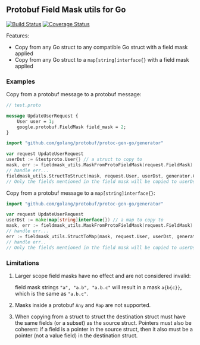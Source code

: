 ## Protobuf Field Mask utils for Go

[![Build Status](https://travis-ci.org/mennanov/fieldmask-utils.svg?branch=master)](https://travis-ci.org/mennanov/fieldmask-utils)
[![Coverage Status](https://coveralls.io/repos/github/mennanov/fieldmask-utils/badge.svg?branch=master)](https://coveralls.io/github/mennanov/fieldmask-utils?branch=master)

Features:

* Copy from any Go struct to any compatible Go struct with a field mask applied
* Copy from any Go struct to a `map[string]interface{}` with a field mask applied

### Examples

Copy from a protobuf message to a protobuf message:

```proto
// test.proto

message UpdateUserRequest {
    User user = 1;
    google.protobuf.FieldMask field_mask = 2;
}
```

```go
import "github.com/golang/protobuf/protoc-gen-go/generator"

var request UpdateUserRequest
userDst := &testproto.User{} // a struct to copy to
mask, err := fieldmask_utils.MaskFromProtoFieldMask(request.FieldMask)
// handle err...
fieldmask_utils.StructToStruct(mask, request.User, userDst, generator.CamelCase, func (s string) string {return s})
// Only the fields mentioned in the field mask will be copied to userDst, other fields are left intact
```

Copy from a protobuf message to a `map[string]interface{}`:

```go
import "github.com/golang/protobuf/protoc-gen-go/generator"

var request UpdateUserRequest
userDst := make(map[string]interface{}) // a map to copy to
mask, err := fieldmask_utils.MaskFromProtoFieldMask(request.FieldMask)
// handle err...
err := fieldmask_utils.StructToMap(mask, request.User, userDst, generator.CamelCase, func (s string) string {return s})
// handle err..
// Only the fields mentioned in the field mask will be copied to userDst, other fields are left intact
```

### Limitations

1.  Larger scope field masks have no effect and are not considered invalid:

    field mask strings `"a", "a.b", "a.b.c"` will result in a mask `a{b{c}}`, which is the same as `"a.b.c"`.

2.  Masks inside a protobuf `Any` and `Map` are not supported.
3.  When copying from a struct to struct the destination struct must have the same fields (or a subset)
    as the source struct. Pointers must also be coherent: if a field is a pointer in the source struct, then
    it also must be a pointer (not a value field) in the destination struct.

